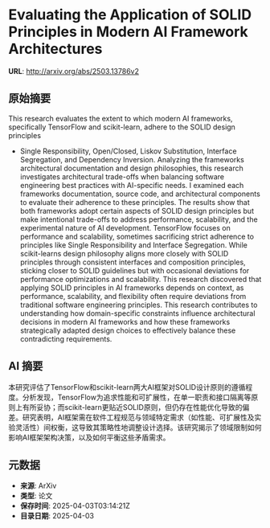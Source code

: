 # Evaluating the Application of SOLID Principles in Modern AI Framework Architectures

**URL**: http://arxiv.org/abs/2503.13786v2

## 原始摘要

This research evaluates the extent to which modern AI frameworks,
specifically TensorFlow and scikit-learn, adhere to the SOLID design principles
- Single Responsibility, Open/Closed, Liskov Substitution, Interface
Segregation, and Dependency Inversion. Analyzing the frameworks architectural
documentation and design philosophies, this research investigates architectural
trade-offs when balancing software engineering best practices with AI-specific
needs. I examined each frameworks documentation, source code, and architectural
components to evaluate their adherence to these principles. The results show
that both frameworks adopt certain aspects of SOLID design principles but make
intentional trade-offs to address performance, scalability, and the
experimental nature of AI development. TensorFlow focuses on performance and
scalability, sometimes sacrificing strict adherence to principles like Single
Responsibility and Interface Segregation. While scikit-learns design philosophy
aligns more closely with SOLID principles through consistent interfaces and
composition principles, sticking closer to SOLID guidelines but with occasional
deviations for performance optimizations and scalability. This research
discovered that applying SOLID principles in AI frameworks depends on context,
as performance, scalability, and flexibility often require deviations from
traditional software engineering principles. This research contributes to
understanding how domain-specific constraints influence architectural decisions
in modern AI frameworks and how these frameworks strategically adapted design
choices to effectively balance these contradicting requirements.


## AI 摘要

本研究评估了TensorFlow和scikit-learn两大AI框架对SOLID设计原则的遵循程度。分析发现，TensorFlow为追求性能和可扩展性，在单一职责和接口隔离等原则上有所妥协；而scikit-learn更贴近SOLID原则，但仍存在性能优化导致的偏差。研究表明，AI框架需在软件工程规范与领域特定需求（如性能、可扩展性及实验灵活性）间权衡，这导致其策略性地调整设计选择。该研究揭示了领域限制如何影响AI框架架构决策，以及如何平衡这些矛盾需求。

## 元数据

- **来源**: ArXiv
- **类型**: 论文
- **保存时间**: 2025-04-03T03:14:21Z
- **目录日期**: 2025-04-03

